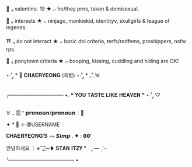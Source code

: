 🥢 ៹ valentino. 19 ★ ៸៸ he/they prns, taken & demisexual.

🏮 ៹ interests ★ ៸៸ ninjago, monkiekid, identityv, skullgirls & league of legends. 

⛩️ ៹ do not interact ★ ៸៸ basic dni criteria, terfs/radfems, proshippers, nsfw rps.

🧧 ៹ ponytown criteria ★ ៸៸ booping, kissing, cuddling and hiding are OK! 


⋆·˚ ༘ * 🍒 𝐂𝐇𝐀𝐄𝐑𝐘𝐄𝐎𝐍𝐆 (채령) ⋆·˚ ༘ * ₊˚.༄.



╭─────────────── •. ❝ 𝐘𝐎𝐔 𝐓𝐀𝐒𝐓𝐄 𝐋𝐈𝐊𝐄 𝐇𝐄𝐀𝐕𝐄𝐍 ❞ ⋆·˚ ༘ ♡︎

♉︎ ₊ 窓 ❜ 𝗽𝗿𝗼𝗻𝗼𝘂𝗻/𝗽𝗿𝗼𝗻𝗼𝘂𝗻︙🍒

✦ * 💭 ⊹ @USERNAME

𝐂𝐇𝐀𝐄𝐑𝐘𝐄𝐎𝐍𝐆’𝐒 ⇝ 𝙎𝙞𝙢𝙥 . ✦ : 𝟬𝟬’

안녕하세요 ┊∗˚₊·͟͟͟͟͟͟͞͞͞͞͞͞➳❥ 𝐒𝐓𝐀𝐍 𝐈𝐓𝐙𝐘 ° ೃ ━ ˎˊ-

╰────────────────── •

